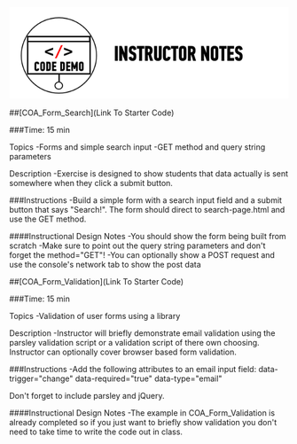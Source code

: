 ![Code Demo](../../assets/ICL_icons/instr_code_demo.png)

##[COA_Form_Search](Link To Starter Code)

###Time: 15 min

Topics
-Forms and simple search input
-GET method and query string parameters
 
Description
-Exercise is designed to show students that data actually is sent somewhere when they click a submit button.

###Instructions
-Build a simple form with a search input field and a submit button that says "Search!". The form should direct to search-page.html and use the GET method.

####Instructional Design Notes
-You should show the form being built from scratch
-Make sure to point out the query string parameters and don't forget the method="GET"!
-You can optionally show a POST request and use the console's network tab to show the post data

##[COA_Form_Validation](Link To Starter Code)

###Time: 15 min

Topics
-Validation of user forms using a library

 
Description
-Instructor will briefly demonstrate email validation using the parsley validation script or a validation script of there own choosing. Instructor can optionally cover browser based form validation. 

###Instructions
-Add the following attributes to an email input field:
data-trigger="change"
data-required="true" 
data-type="email"

Don't forget to include parsley and jQuery.

####Instructional Design Notes
-The example in COA_Form_Validation is already completed so if you just want to briefly show validation you don't need to take time to write the code out in class. 
